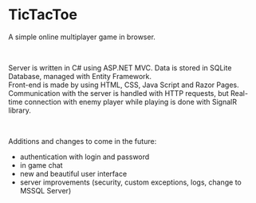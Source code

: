# TicTacToe

A simple online multiplayer game in browser.  

<br>

Server is written in C# using ASP.NET MVC. Data is stored in SQLite Database, managed with Entity Framework. <br>
Front-end is made by using HTML, CSS, Java Script and Razor Pages. <br>
Communication with the server is handled with HTTP requests, but Real-time connection with enemy player while playing is done with SignalR library.

<br>

Additions and changes to come in the future:
- authentication with login and password
- in game chat
- new and beautiful user interface
- server improvements (security, custom exceptions, logs, change to MSSQL Server)
